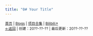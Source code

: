 ```yaml
---
title: "0# Your Title"
---
```


<small><a href="/">首页</a> | <a href="/blogs">Blogs</a> | <a href="/Project">项目合集</a> | <a href="https://space.bilibili.com/1987247870">Bilibili↗</a><br><a href="../../">←返回</a> | 
创建：20??-??-?? | 最后更新：20??-??-??</small><br>